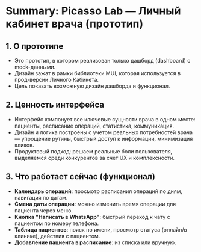 # Summary: Picasso Lab — Личный кабинет врача (прототип)

## 1. О прототипе

- Это прототип, в котором реализован только дашборд (dashboard) с mock-данными.
- Дизайн зажат в рамки библиотеки MUI, которая используется в прод-версии Личного Кабинета.
- Цель показать возможную дизайн дашборда и функционал.

## 2. Ценность интерфейса

- Интерфейс компонуeт все ключевые сущности врача в одном месте: пациенты, расписание операций, статистика, коммуникация.
- Дизайн и логика построены с учетом реальных потребностей врача — упрощение рутины, быстрый доступ к информации, минимизация кликов.
- Продуктовый подход: решаем реальные боли пользователя, выделяемся среди конкурентов за счет UX и комплексности.

## 3. Что работает сейчас (функционал)

- **Календарь операций**: просмотр расписания операций по дням, навигация по датам.
- **Смена даты операции**: можно изменить время операции для пациента через меню.
- **Кнопка "Написать в WhatsApp"**: быстрый переход к чату с пациентом по номеру телефона.
- **Таблица пациентов**: поиск по имени, просмотр статуса (онлайн/в клинике), действия с пациентом.
- **Добавление пациента в расписание**: из списка или вручную.


